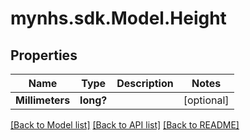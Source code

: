 # mynhs.sdk.Model.Height
## Properties

Name | Type | Description | Notes
------------ | ------------- | ------------- | -------------
**Millimeters** | **long?** |  | [optional] 

[[Back to Model list]](../README.md#documentation-for-models) [[Back to API list]](../README.md#documentation-for-api-endpoints) [[Back to README]](../README.md)

